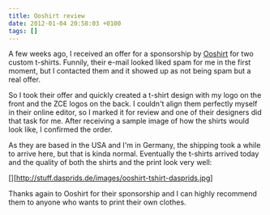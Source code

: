 ```yaml
---
title: Ooshirt review
date: 2012-01-04 20:58:03 +0100
tags: []
---
```


A few weeks ago, I received an offer for a sponsorship by [Ooshirt](http://www.ooshirts.com) for two custom t-shirts. Funnily, their e-mail looked liked spam for me in the first moment, but I contacted them and it showed up as not being spam but a real offer.

So I took their offer and quickly created a t-shirt design with my logo on the front and the ZCE logos on the back. I couldn't align them perfectly myself in their online editor, so I marked it for review and one of their designers did that task for me. After receiving a sample image of how the shirts would look like, I confirmed the order.

As they are based in the USA and I'm in Germany, the shipping took a while to arrive here, but that is kinda normal. Eventually the t-shirts arrived today and the quality of both the shirts and the print look very well:

[][http://stuff.dasprids.de/images/ooshirt-tshirt-dasprids.jpg]

Thanks again to Ooshirt for their sponsorship and I can highly recommend them to anyone who wants to print their own clothes.